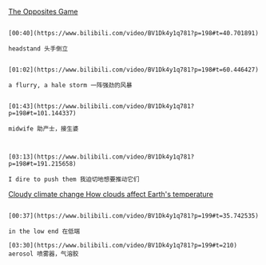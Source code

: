 [The Opposites Game](https://www.bilibili.com/video/BV1Dk4y1q781?p=198)

```ad-note

[00:40](https://www.bilibili.com/video/BV1Dk4y1q781?p=198#t=40.701891)

headstand 头手倒立
```

```ad-note

[01:02](https://www.bilibili.com/video/BV1Dk4y1q781?p=198#t=60.446427)

a flurry, a hale storm 一阵强劲的风暴
```

```ad-note

[01:43](https://www.bilibili.com/video/BV1Dk4y1q781?p=198#t=101.144337)

midwife 助产士，接生婆
```

```ad-note


[03:13](https://www.bilibili.com/video/BV1Dk4y1q781?p=198#t=191.215658)

I dire to push them 我迫切地想要推动它们
```

[Cloudy climate change How clouds affect Earth's temperature](https://www.bilibili.com/video/BV1Dk4y1q781?p=199)

```ad-note

[00:37](https://www.bilibili.com/video/BV1Dk4y1q781?p=199#t=35.742535)

in the low end 在低端
```

```ad-note
[03:30](https://www.bilibili.com/video/BV1Dk4y1q781?p=199#t=210)
aerosol 喷雾器，气溶胶
```